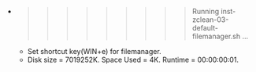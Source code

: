 * >>>>>>>>> Running inst-zclean-03-default-filemanager.sh ...
  * Set shortcut key(WIN+e) for filemanager.
  * Disk size = 7019252K. Space Used = 4K. Runtime = 00:00:00:01.

